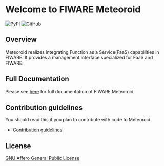 # Welcome to FIWARE Meteoroid

[![PyPI](https://img.shields.io/pypi/v/meteoroid-cli)](https://pypi.org/project/meteoroid-cli/)
[![GitHub](https://img.shields.io/github/license/OkinawaOpenLaboratory/fiware-meteoroid?color=blue)](./LICENSE)

## Overview

Meteoroid realizes integrating Function as a Service(FaaS) capabilities in FIWARE.
It provides a management interface specialized for FaaS and FIWARE.

## Full Documentation

Please see [here](https://fiware-meteoroid.readthedocs.io/en/latest/) for full documentation of FIWARE Meteoroid.

## Contribution guidelines

You should read this if you plan to contribute with code to Meteoroid

* [Contribution guidelines](./docs/contribution_guidelines.md)

## License

[GNU Affero General Public License](https://www.gnu.org/licenses/agpl-3.0.en.html)
